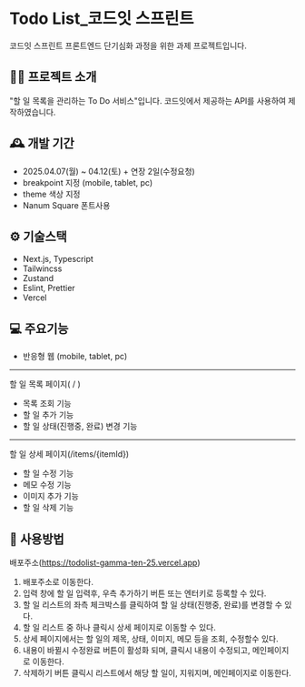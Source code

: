 # Todo List_코드잇 스프린트 
코드잇 스프린트 프론트엔드 단기심화 과정을 위한 과제 프로젝트입니다.
##  👨‍💻 프로젝트 소개
"할 일 목록을 관리하는 To Do 서비스"입니다.
코드잇에서 제공하는 API를 사용하여 제작하였습니다.

## 🕰 개발 기간 
- 2025.04.07(월) ~ 04.12(토) + 연장 2일(수정요청)
- breakpoint 지정 (mobile, tablet, pc)
- theme 색상 지정
- Nanum Square 폰트사용

## ⚙️ 기술스택 
- Next.js, Typescript
- Tailwincss
- Zustand
- Eslint, Prettier
- Vercel

## 💻 주요기능
- 반응형 웹 (mobile, tablet, pc)
---
할 일 목록 페이지( / )
- 목록 조회 기능
- 할 일 추가 기능
- 할 일 상태(진행중, 완료) 변경 기능
---
할 일 상세 페이지(/items/{itemId})
- 할 일 수정 기능
- 메모 수정 기능
- 이미지 추가 기능
- 할 일 삭제 기능

## 📃 사용방법
배포주소(https://todolist-gamma-ten-25.vercel.app)
1. 배포주소로 이동한다.
2. 입력 창에 할 일 입력후, 우측 추가하기 버튼 또는 엔터키로 등록할 수 있다.
3. 할 일 리스트의 좌측 체크박스를 클릭하여 할 일 상태(진행중, 완료)를 변경할 수 있다.
4. 할 일 리스트 중 하나 클릭시 상세 페이지로 이동할 수 있다.
5. 상세 페이지에서는 할 일의 제목, 상태, 이미지, 메모 등을 조회, 수정할수 있다.
6. 내용이 바뀔시 수정완료 버튼이 활성화 되며, 클릭시 내용이 수정되고, 메인페이지로 이동한다.
7. 삭제하기 버튼 클릭시 리스트에서 해당 할 일이, 지워지며, 메인페이지로 이동한다.
